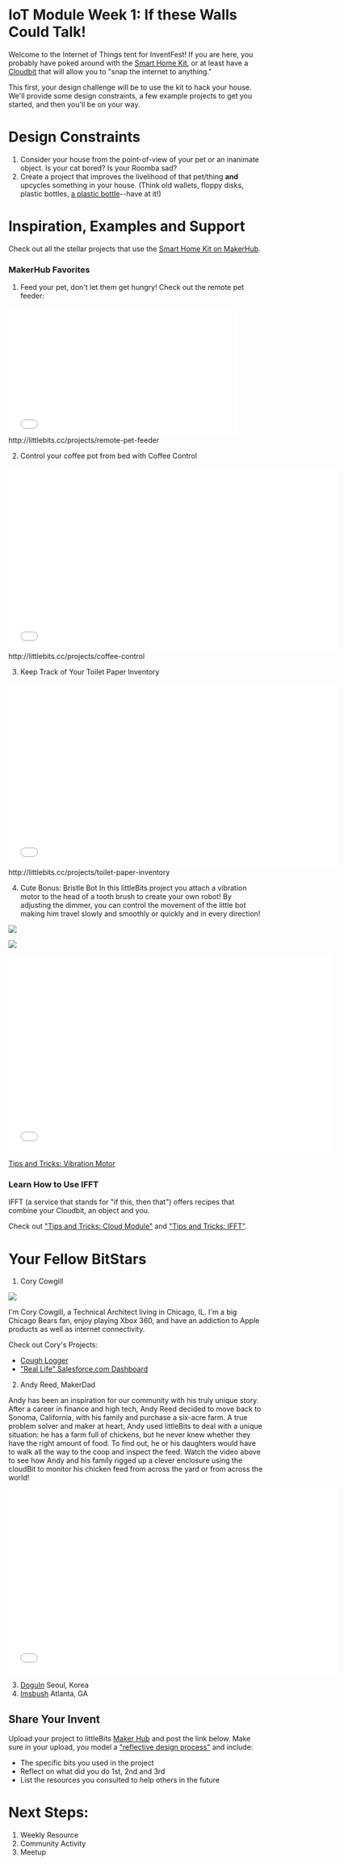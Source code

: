 
# IoT Module Week 1: If these Walls Could Talk!
Welcome to the Internet of Things tent for InventFest! If you are here, you probably have poked around with the [Smart Home Kit](http://littlebits.cc/kits/smart-home-kit), or at least have a [Cloudbit](http://littlebits.cc/bits/cloudbit) that will allow you to "snap the internet to anything." 

This first, your design challenge will be to use the kit to hack your house. We'll provide some design constraints, a few example projects to get you started, and then you'll be on your way. 

# Design Constraints
1. Consider your house from the point-of-view of your pet or an inanimate object. Is your cat bored? Is your Roomba sad? 
2. Create a project that improves the livelihood of that pet/thing **and** upcycles something in your house. (Think old wallets, floppy disks, plastic bottles, [a plastic bottle](http://littlebits.cc/projects/littlepiggy-bank--3)--have at it!)

# Inspiration, Examples and Support

Check out all the stellar projects that use the [Smart Home Kit on MakerHub](http://littlebits.cc/projects/smart_home_kit/featured?order_by=published_at#browse).

### MakerHub Favorites

1. Feed your pet, don't let them get hungry! Check out the remote pet feeder:
<iframe width="455" height="255" src="//www.youtube.com/embed/pnMcxMB_fCk" frameborder="0" allowfullscreen></iframe>
http://littlebits.cc/projects/remote-pet-feeder

2. Control your coffee pot from bed with Coffee Control
<iframe width="652" height="366" src="//www.youtube.com/embed/kgMhOGvsPOU" frameborder="0" allowfullscreen></iframe>
http://littlebits.cc/projects/coffee-control

3. Keep Track of Your Toilet Paper Inventory
<iframe width="652" height="366" src="//www.youtube.com/embed/e9Q8mvW3dC8" frameborder="0" allowfullscreen></iframe>
http://littlebits.cc/projects/toilet-paper-inventory

4. Cute Bonus: Bristle Bot
In this littleBits project you attach a vibration motor to the head of a tooth brush to create your own robot! By adjusting the dimmer, you can control the movement of the little bot making him travel slowly and smoothly or quickly and in every direction!

![](http://media.littlebits.cc/wp-content/uploads/2013/05/CloseUp_6.jpg)

![](http://media.littlebits.cc/wp-content/uploads/2013/05/CloseUp_4.jpg)

<iframe width="640" height="390" src="//www.youtube.com/embed/TMMR8JUtBNI" frameborder="0" allowfullscreen></iframe>

[Tips and Tricks: Vibration Motor](http://littlebits.cc/tips-tricks/tips-tricks-vibration-motor)

### Learn How to Use IFFT
IFFT (a service that stands for "if this, then that") offers recipes that combine your Cloudbit, an object and you. 

Check out ["Tips and Tricks: Cloud Module"](http://littlebits.cc/tips-tricks/tips-tricks-cloud-module) and ["Tips and Tricks: IFFT"](http://littlebits.cc/tips-tricks/tips-tricks-the-cloudbit-ifttt).

# Your Fellow BitStars
1. Cory Cowgill

![](https://lb-community.s3.amazonaws.com/uploads/user/avatar/medium_1460290_10100930429294335_280431353_n.jpg)

I'm Cory Cowgill, a Technical Architect living in Chicago, IL. I'm a big Chicago Bears fan, enjoy playing Xbox 360, and have an addiction to Apple products as well as internet connectivity.

Check out Cory's Projects:
- [Cough Logger](http://littlebits.cc/projects/cough-logger)
- ["Real Life" Salesforce.com Dashboard](http://littlebits.cc/projects/real-life-salesforce-com-dashboard)

2. Andy Reed, MakerDad

Andy has been an inspiration for our community with his truly unique story. After a career in finance and high tech, Andy Reed decided to move back to Sonoma, California, with his family and purchase a six-acre farm.  A true problem solver and maker at heart, Andy used littleBits to deal with a unique situation: he has a farm full of chickens, but he never knew whether they have the right amount of food. To find out, he or his daughters would have to walk all the way to the coop and inspect the feed. Watch the video above to see how Andy and his family rigged up a clever enclosure using the cloudBit to monitor his chicken feed from across the yard or from across the world!

<iframe width="652" height="366" src="//www.youtube.com/embed/KKQZgl8pSis" frameborder="0" allowfullscreen></iframe>

3. [DoguIn](http://littlebits.cc/users/littlebits_user_23278) Seoul, Korea 
4. [lmsbush](http://littlebits.cc/users/lmsbush) Atlanta, GA


## Share Your Invent 
Upload your project to littleBits [Maker Hub](http://littlebits.cc/projects) and post the link below. Make sure in your upload, you model a ["reflective design process"](http://en.wikipedia.org/wiki/Reflective_practice) and include:
- The specific bits you used in the project
- Reflect on what did you do 1st, 2nd and 3rd
- List the resources you consulted to help others in the future

# Next Steps:
1. Weekly Resource
2. Community Activity
3. Meetup




